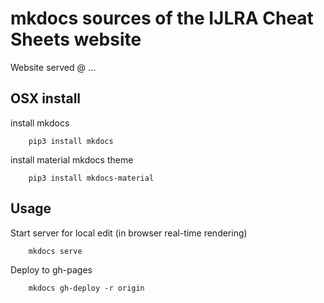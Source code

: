 # mkdocs sources of the IJLRA Cheat Sheets website

Website served @ ...


## OSX install

install mkdocs

        pip3 install mkdocs

install material mkdocs theme

        pip3 install mkdocs-material


## Usage

Start server for local edit (in browser real-time rendering)

        mkdocs serve

Deploy to gh-pages

        mkdocs gh-deploy -r origin